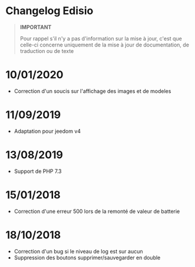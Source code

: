# Changelog Edisio

>**IMPORTANT**
>
>Pour rappel s'il n'y a pas d'information sur la mise à jour, c'est que celle-ci concerne uniquement de la mise à jour de documentation, de traduction ou de texte

# 10/01/2020

- Correction d'un soucis sur l'affichage des images et de modeles

# 11/09/2019

- Adaptation pour jeedom v4

# 13/08/2019

- Support de PHP 7.3

# 15/01/2018

- Correction d'une erreur 500 lors de la remonté de valeur de batterie

# 18/10/2018

- Correction d'un bug si le niveau de log est sur aucun
- Suppression des boutons supprimer/sauvegarder en double
